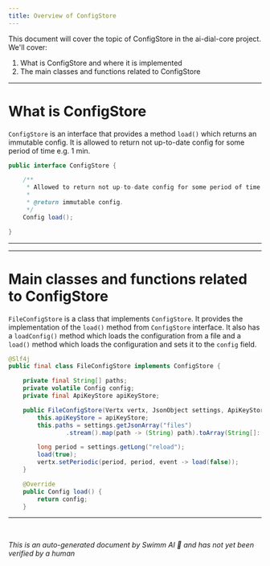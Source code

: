 ```yaml
---
title: Overview of ConfigStore
---
```

This document will cover the topic of ConfigStore in the ai-dial-core project. We'll cover:

1. What is ConfigStore and where it is implemented
2. The main classes and functions related to ConfigStore

<SwmSnippet path="/src/main/java/com/epam/aidial/core/config/ConfigStore.java" line="3">

---

# What is ConfigStore

`ConfigStore` is an interface that provides a method `load()` which returns an immutable config. It is allowed to return not up-to-date config for some period of time e.g. 1 min.

```java
public interface ConfigStore {

    /**
     * Allowed to return not up-to-date config for some period of time e.g. 1 min.
     *
     * @return immutable config.
     */
    Config load();

}
```

---

</SwmSnippet>

<SwmSnippet path="/src/main/java/com/epam/aidial/core/config/FileConfigStore.java" line="20">

---

# Main classes and functions related to ConfigStore

`FileConfigStore` is a class that implements `ConfigStore`. It provides the implementation of the `load()` method from `ConfigStore` interface. It also has a `loadConfig()` method which loads the configuration from a file and a `load()` method which loads the configuration and sets it to the `config` field.

```java
@Slf4j
public final class FileConfigStore implements ConfigStore {

    private final String[] paths;
    private volatile Config config;
    private final ApiKeyStore apiKeyStore;

    public FileConfigStore(Vertx vertx, JsonObject settings, ApiKeyStore apiKeyStore) {
        this.apiKeyStore = apiKeyStore;
        this.paths = settings.getJsonArray("files")
                .stream().map(path -> (String) path).toArray(String[]::new);

        long period = settings.getLong("reload");
        load(true);
        vertx.setPeriodic(period, period, event -> load(false));
    }

    @Override
    public Config load() {
        return config;
    }
```

---

</SwmSnippet>

&nbsp;

*This is an auto-generated document by Swimm AI 🌊 and has not yet been verified by a human*


